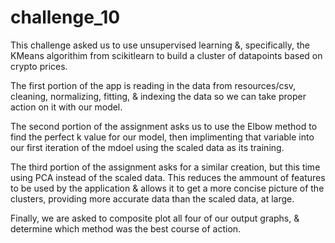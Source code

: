 # challenge_10

This challenge asked us to use unsupervised learning &, specifically, the KMeans algorithim from scikitlearn to build a cluster of datapoints based on crypto prices.

The first portion of the app is reading in the data from resources/csv, cleaning, normalizing, fitting, & indexing the data so we can take proper action on it with our model. 

The second portion of the assignment asks us to use the Elbow method to find the perfect k value for our model, then implimenting that variable into our first iteration of the mdoel using the scaled data as its training. 

The third portion of the assignment asks for a similar creation, but this time using PCA instead of the scaled data. This reduces the ammount of features to be used by the application & allows it to get a more concise picture of the clusters, providing more accurate data than the scaled data, at large. 

Finally, we are asked to composite plot all four of our output graphs, & determine which method was the best course of action. 
